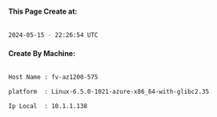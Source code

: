 
   
#### This Page Create at:

```bash

2024-05-15 - 22:26:54 UTC

```

#### Create By Machine:

```bash

Host Name : fv-az1200-575

platform  : Linux-6.5.0-1021-azure-x86_64-with-glibc2.35

Ip Local  : 10.1.1.138

```

